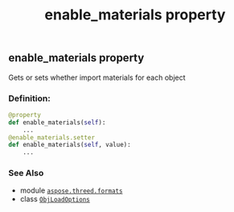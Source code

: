 ﻿---
title: enable_materials property
second_title: Aspose.3D for Python via .NET API References
description: 
type: docs
weight: 30
url: /aspose.threed.formats/objloadoptions/enable_materials/
is_root: false
---

## enable_materials property


Gets or sets whether import materials for each object
### Definition:
```python
@property
def enable_materials(self):
    ...
@enable_materials.setter
def enable_materials(self, value):
    ...
```

### See Also
* module [`aspose.threed.formats`](../../)
* class [`ObjLoadOptions`](/3d/python-net/aspose.threed.formats/objloadoptions)
